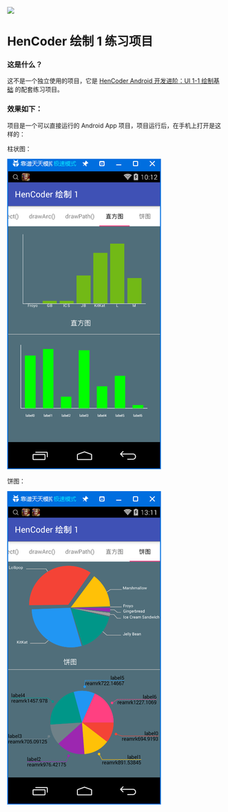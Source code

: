 ![](images/icon.png)

HenCoder 绘制 1 练习项目
===

### 这是什么？

这不是一个独立使用的项目，它是 [HenCoder Android 开发进阶：UI 1-1 绘制基础](http://hencoder.com/ui-1-1) 的配套练习项目。

### 效果如下：

项目是一个可以直接运行的 Android App 项目，项目运行后，在手机上打开是这样的：

柱状图：

![](images/barchart.png)

饼图：

![](images/piechart.png)
